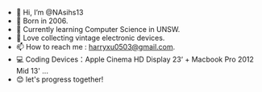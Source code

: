 - 👋 Hi, I’m @NAsihs13
- 👀 Born in 2006.
- 🌱 Currently learning Computer Science in UNSW.
- 💞️ Love collecting vintage electronic devices.
- 📫 How to reach me : harryxu0503@gmail.com.
- 💻 Coding Devices：Apple Cinema HD Display 23‘ + Macbook Pro 2012 Mid 13' ... 
- 😊 let's progress together!

<!---
NAsihs13/NAsihs13 is a ✨ special ✨ repository because its `README.md` (this file) appears on your GitHub profile.
You can click the Preview link to take a look at your changes.
--->
